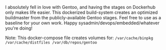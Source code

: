 I absolutely fell in love with Gentoo, and having the stages on Dockerhub only makes life easier. This dockerized build-system creates an optimized buildmaster from the publicly-available Gentoo stages. Feel free to use as a baseline for your own work. Happy sysadmin/devops/embedded/whatever you're doing!


Note: This docker-compose file creates volumes for:
``
/var/cache/binpkg
/var/cache/distfiles
/var/db/repos/gentoo
``

